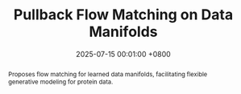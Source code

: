 ---
title: "Pullback Flow Matching on Data Manifolds"
date: 2025-07-15 00:01:00 +0800
selected: false
pub: "ICML Generative AI and Biology (GenBio) Workshop"
pub_date: "2025"
abstract: >-
  Proposes flow matching for learned data manifolds, facilitating flexible generative modeling for protein data.
# cover: /assets/images/covers/flowmatch.jpg
authors:
- Friso de Kruiff
- Erik J Bekkers
- Ozan Oktem
- Carola-Bibiane Schonlieb
- Willem Diepeveen
links:
  Paper: https://openreview.net/forum?id=Z4NlzdKNid&referrer=%5Bthe%20profile%20of%20Willem%20Diepeveen%5D(%2Fprofile%3Fid%3D~Willem_Diepeveen1)
---